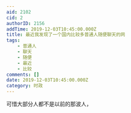```yaml
---
aid: 2102
cid: 2
authorID: 2156
addTime: 2019-12-03T10:45:00.000Z
title: 最近我发现了一个国内比较多普通人随便聊天的网
tags:
    - 普通人
    - 聊天
    - 随便
    - 最近
    - 比较
comments: []
date: 2019-12-03T10:45:00.000Z
category: 时政
---
```


可惜大部分人都不是以前的那波人，
